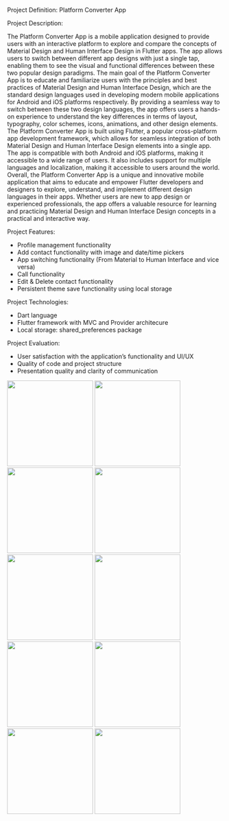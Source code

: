 Project Definition: Platform Converter App

Project Description: 

The Platform Converter App is a mobile application designed to provide users with an interactive
                     platform to explore and compare the concepts of Material Design and Human Interface Design in
                     Flutter apps. The app allows users to switch between different app designs with just a single tap,
                     enabling them to see the visual and functional differences between these two popular design
                     paradigms.
                     The main goal of the Platform Converter App is to educate and familiarize users with the
                     principles and best practices of Material Design and Human Interface Design, which are the
                     standard design languages used in developing modern mobile applications for Android and iOS
                     platforms respectively. By providing a seamless way to switch between these two design
                     languages, the app offers users a hands-on experience to understand the key differences in terms
                     of layout, typography, color schemes, icons, animations, and other design elements.
                     The Platform Converter App is built using Flutter, a popular cross-platform app development
                     framework, which allows for seamless integration of both Material Design and Human Interface
                     Design elements into a single app. The app is compatible with both Android and iOS platforms,
                     making it accessible to a wide range of users. It also includes support for multiple languages and
                     localization, making it accessible to users around the world.
                     Overall, the Platform Converter App is a unique and innovative mobile application that aims to
                     educate and empower Flutter developers and designers to explore, understand, and implement
                     different design languages in their apps. Whether users are new to app design or experienced
                     professionals, the app offers a valuable resource for learning and practicing Material Design and
                     Human Interface Design concepts in a practical and interactive way.

Project Features:
- Profile management functionality
- Add contact functionality with image and date/time pickers
- App switching functionality (From Material to Human Interface and vice versa)
- Call functionality
- Edit & Delete contact functionality
- Persistent theme save functionality using local storage

Project Technologies:
- Dart language
- Flutter framework with MVC and Provider architecure
- Local storage: shared_preferences package

Project Evaluation:
- User satisfaction with the application’s functionality and UI/UX
- Quality of code and project structure
- Presentation quality and clarity of communication

<img src="https://github.com/kevinmali/platformconverterapp/assets/132121875/cddd68f4-e58a-40e4-b03a-4f2fe1119406" width="200px">
<img src="https://github.com/kevinmali/platformconverterapp/assets/132121875/e1bbcc7c-a610-4a8c-9268-39b3cd66297b" width="200px">
<img src="https://github.com/kevinmali/platformconverterapp/assets/132121875/f1f21eee-50d3-4bd0-8298-9ea00a3ce004" width="200px">
<img src="https://github.com/kevinmali/platformconverterapp/assets/132121875/346d565b-d9c4-47d6-b87e-b5f9a295e84c" width="200px">
<img src="https://github.com/kevinmali/platformconverterapp/assets/132121875/aa5a81cd-6e5b-4b05-b3a6-68232d5dc1a0" width="200px">
<img src="https://github.com/kevinmali/platformconverterapp/assets/132121875/ea9d6b3c-7e74-4ca1-9699-1e7e6b03f6e6" width="200px">
<img src="https://github.com/kevinmali/platformconverterapp/assets/132121875/37a173c3-228c-4602-b577-678d815e00e5" width="200px">
<img src="https://github.com/kevinmali/platformconverterapp/assets/132121875/872c6a33-05e9-4589-ae2e-03ea9bf2f087" width="200px">
<img src="https://github.com/kevinmali/platformconverterapp/assets/132121875/5fa395fc-f0ff-4d88-b854-5da5e9baf260" width="200px">
<img src="https://github.com/kevinmali/platformconverterapp/assets/132121875/b99c6f4d-df84-456b-9f39-783d10103197" width="200px">

